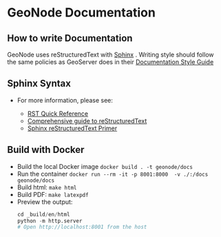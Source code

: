 # GeoNode Documentation

## How to write Documentation

GeoNode uses reStructuredText with [Sphinx](http://www.sphinx-doc.org) .
Writing style should follow the same policies as GeoServer does in their
[Documentation Style
Guide](http://docs.geoserver.org/latest/en/docguide/style.html)

## Sphinx Syntax

  - For more information, please see:
    
      - [RST Quick
        Reference](http://docutils.sourceforge.net/docs/user/rst/quickref.html#section-structure)
      - [Comprehensive guide to
        reStructuredText](http://docutils.sourceforge.net/docs/ref/rst/restructuredtext.html)
      - [Sphinx reStructuredText
        Primer](http://www.sphinx-doc.org/rest.html)

## Build with Docker

 - Build the local Docker image `docker build . -t geonode/docs`
 - Run the container `docker run --rm -it -p 8001:8000  -v ./:/docs geonode/docs`
 - Build html: `make html`
 - Build PDF: `make latexpdf`
 - Preview the output:
   ```python
   cd _build/en/html
   python -m http.server 
   # Open http://localhost:8001 from the host
   ```
